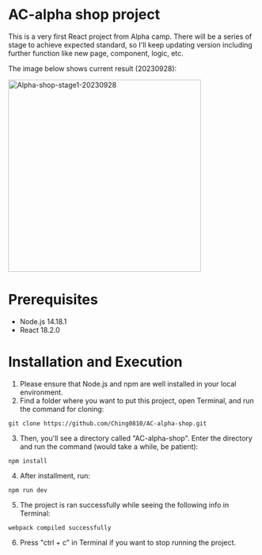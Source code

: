 # AC-alpha shop project

This is a very first React project from Alpha camp.
There will be a series of stage to achieve expected standard, so I'll keep updating version including further function like new page, component, logic, etc.

The image below shows current result (20230928):

<img width="389" alt="Alpha-shop-stage1-20230928" src="https://github.com/Ching0810/AC-alpha-shop/assets/135832590/f8d86648-f542-4efe-9383-9c5f5115409c">


# Prerequisites
* Node.js 14.18.1
* React 18.2.0


# Installation and Execution
1. Please ensure that Node.js and npm are well installed in your local environment.
2. Find a folder where you want to put this project, open Terminal, and run the command for cloning:
```
git clone https://github.com/Ching0810/AC-alpha-shop.git
```
3. Then, you'll see a directory called "AC-alpha-shop". Enter the directory and run the command (would take a while, be patient):
```
npm install
```
4. After installment, run:
```
npm run dev
```
5. The project is ran successfully while seeing the following info in Terminal:
```
webpack compiled successfully
```
6. Press "ctrl + c" in Terminal if you want to stop running the project.
